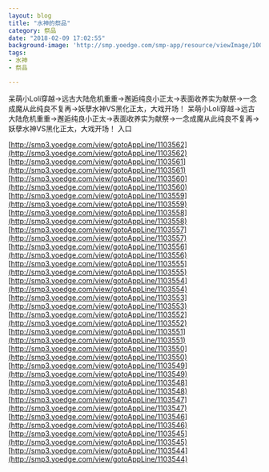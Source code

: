 ```yaml
---
layout: blog
title: "水神的祭品"
category: 祭品
date: "2018-02-09 17:02:55"
background-image: 'http://smp.yoedge.com/smp-app/resource/viewImage/1003500appline.png'
tags:
- 水神
- 祭品

---
```

呆萌小Loli穿越→远古大陆危机重重→邂逅纯良小正太→表面收养实为献祭→一念成魔从此纯良不复再→妖孽水神VS黑化正太，大戏开场！
呆萌小Loli穿越→远古大陆危机重重→邂逅纯良小正太→表面收养实为献祭→一念成魔从此纯良不复再→妖孽水神VS黑化正太，大戏开场！
入口

[http://smp3.yoedge.com/view/gotoAppLine/1103562](http://smp3.yoedge.com/view/gotoAppLine/1103562)
[http://smp3.yoedge.com/view/gotoAppLine/1103561](http://smp3.yoedge.com/view/gotoAppLine/1103561)
[http://smp3.yoedge.com/view/gotoAppLine/1103560](http://smp3.yoedge.com/view/gotoAppLine/1103560)
[http://smp3.yoedge.com/view/gotoAppLine/1103559](http://smp3.yoedge.com/view/gotoAppLine/1103559)
[http://smp3.yoedge.com/view/gotoAppLine/1103558](http://smp3.yoedge.com/view/gotoAppLine/1103558)
[http://smp3.yoedge.com/view/gotoAppLine/1103557](http://smp3.yoedge.com/view/gotoAppLine/1103557)
[http://smp3.yoedge.com/view/gotoAppLine/1103556](http://smp3.yoedge.com/view/gotoAppLine/1103556)
[http://smp3.yoedge.com/view/gotoAppLine/1103555](http://smp3.yoedge.com/view/gotoAppLine/1103555)
[http://smp3.yoedge.com/view/gotoAppLine/1103554](http://smp3.yoedge.com/view/gotoAppLine/1103554)
[http://smp3.yoedge.com/view/gotoAppLine/1103553](http://smp3.yoedge.com/view/gotoAppLine/1103553)
[http://smp3.yoedge.com/view/gotoAppLine/1103552](http://smp3.yoedge.com/view/gotoAppLine/1103552)
[http://smp3.yoedge.com/view/gotoAppLine/1103551](http://smp3.yoedge.com/view/gotoAppLine/1103551)
[http://smp3.yoedge.com/view/gotoAppLine/1103550](http://smp3.yoedge.com/view/gotoAppLine/1103550)
[http://smp3.yoedge.com/view/gotoAppLine/1103549](http://smp3.yoedge.com/view/gotoAppLine/1103549)
[http://smp3.yoedge.com/view/gotoAppLine/1103548](http://smp3.yoedge.com/view/gotoAppLine/1103548)
[http://smp3.yoedge.com/view/gotoAppLine/1103547](http://smp3.yoedge.com/view/gotoAppLine/1103547)
[http://smp3.yoedge.com/view/gotoAppLine/1103546](http://smp3.yoedge.com/view/gotoAppLine/1103546)
[http://smp3.yoedge.com/view/gotoAppLine/1103545](http://smp3.yoedge.com/view/gotoAppLine/1103545)
[http://smp3.yoedge.com/view/gotoAppLine/1103544](http://smp3.yoedge.com/view/gotoAppLine/1103544)

        
